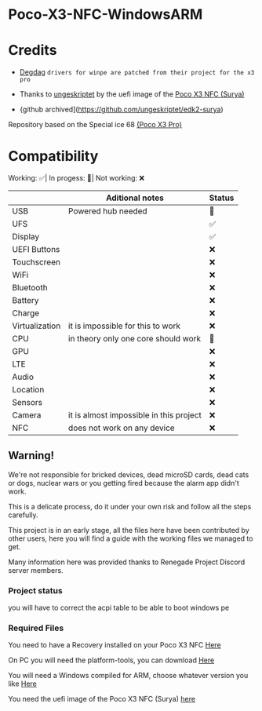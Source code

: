 # Poco-X3-NFC-WindowsARM

# Credits

- [Degdag](https://github.com/degdag) ```drivers for winpe are patched from their project for the x3 pro```

- Thanks to [ungeskriptet](https://github.com/ungeskriptet) by the uefi image of the [Poco X3 NFC (Surya)](https://github.com/ungeskriptet/edk2-msm/tree/sm7150)

- {github archived](https://github.com/ungeskriptet/edk2-surya)

Repository based on the Special ice 68 [(Poco X3 Pro)](https://github.com/Icesito68/Port-Windows-11-Poco-X3-pro)

# Compatibility

Working: ✅|
In progess: 🔶️|
Not working: ❌


|| Aditional notes | Status |
|---------------|------------------------|--------------------------|
| USB | Powered hub needed | 🔶️|
| UFS |  | ✅|
| Display | | ✅|
| UEFI Buttons |  | ❌|
| Touchscreen | | ❌|
| WiFi | | ❌|
| Bluetooth | | ❌|
| Battery |  | ❌|
| Charge |  | ❌|
| Virtualization | it is impossible for this to work	 | ❌|
| CPU | in theory only one core should work| 🔶️|
| GPU | | ❌|
| LTE |  | ❌|
| Audio |  | ❌|
| Location |  | ❌|
| Sensors |  | ❌|
| Camera | it is almost impossible in this project	 | ❌|
| NFC | does not work on any device	 | ❌|

## Warning!
We're not responsible for bricked devices, dead microSD cards, dead cats or dogs, nuclear wars or you getting fired because the alarm app didn't work.

This is a delicate process, do it under your own risk and follow all the steps carefully.

This project is in an early stage, all the files here have been contributed by other users, here you will find a guide with the working files we managed to get.

Many information here was provided thanks to Renegade Project Discord server members.

###  Project status ### 
you will have to correct the acpi table to be able to boot windows pe

### Required Files ### 
You need to have a Recovery installed on your Poco X3 NFC [Here](https://sourceforge.net/projects/mahajant99/files/surya/TWRP/)

On PC you will need the platform-tools, you can download [Here](https://developer.android.com/studio/releases/platform-tools)

You will need a Windows compiled for ARM, choose whatever version you like [Here](https://uupdump.net/)

You need the uefi image of the Poco X3 NFC (Surya) [here](https://github.com/ungeskriptet/edk2-surya)
